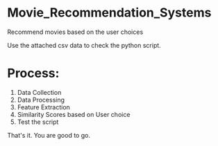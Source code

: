 # Movie_Recommendation_Systems
Recommend movies based on the user choices

Use the attached csv data to check the python script.

# Process: 
1. Data Collection
2. Data Processing
3. Feature Extraction
4. Similarity Scores based on User choice
5. Test the script

That's it. You are good to go.

